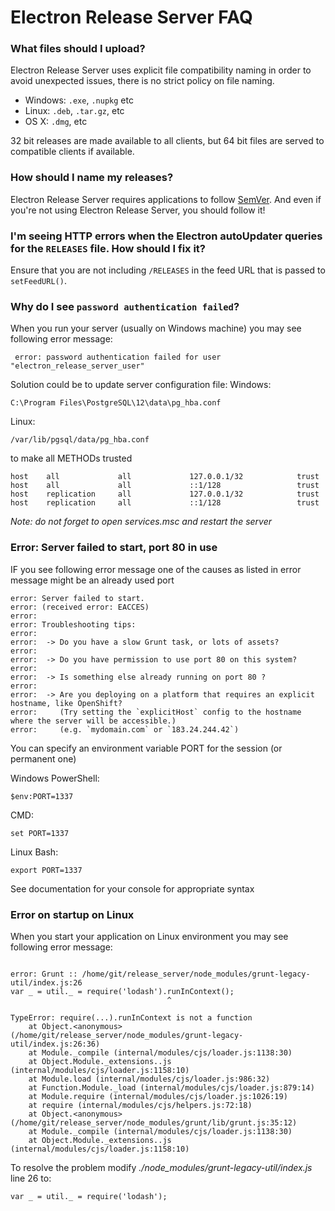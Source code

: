 # Electron Release Server FAQ

### What files should I upload?

Electron Release Server uses explicit file compatibility naming in order to avoid unexpected issues, there is no strict policy on file naming.

- Windows: `.exe`, `.nupkg` etc
- Linux: `.deb`, `.tar.gz`, etc
- OS X: `.dmg`, etc

32 bit releases are made available to all clients, but 64 bit files are served to compatible clients if available.

### How should I name my releases?

Electron Release Server requires applications to follow [SemVer](http://semver.org). And even if you're not using Electron Release Server, you should follow it!

### I'm seeing HTTP errors when the Electron autoUpdater queries for the `RELEASES` file. How should I fix it?

Ensure that you are not including `/RELEASES` in the feed URL that is passed to `setFeedURL()`.

### Why do I see `password authentication failed`?

When you run your server (usually on Windows machine) you may see following error message:
~~~
 error: password authentication failed for user "electron_release_server_user"
~~~

Solution could be to update server configuration file:
Windows:
~~~
C:\Program Files\PostgreSQL\12\data\pg_hba.conf
~~~
Linux:
~~~
/var/lib/pgsql/data/pg_hba.conf
~~~

to make all METHODs trusted
~~~
host    all             all             127.0.0.1/32            trust
host    all             all             ::1/128                 trust
host    replication     all             127.0.0.1/32            trust
host    replication     all             ::1/128                 trust
~~~
_Note: do not forget to open services.msc and restart the server_


### Error: Server failed to start, port 80 in use
IF you see following error message one of the causes as listed in error message might be an already used port
~~~
error: Server failed to start.
error: (received error: EACCES)
error:
error: Troubleshooting tips:
error:
error:  -> Do you have a slow Grunt task, or lots of assets?
error:
error:  -> Do you have permission to use port 80 on this system?
error:
error:  -> Is something else already running on port 80 ?
error:
error:  -> Are you deploying on a platform that requires an explicit hostname, like OpenShift?
error:     (Try setting the `explicitHost` config to the hostname where the server will be accessible.)
error:     (e.g. `mydomain.com` or `183.24.244.42`)
~~~

You can specify an environment variable PORT for the session (or permanent one)

Windows PowerShell:
~~~
$env:PORT=1337
~~~

CMD:
~~~
set PORT=1337
~~~

Linux Bash:
~~~
export PORT=1337
~~~

See documentation for your console for appropriate syntax


### Error on startup on Linux
When you start your application on Linux environment you may see following error message:
~~~

error: Grunt :: /home/git/release_server/node_modules/grunt-legacy-util/index.js:26
var _ = util._ = require('lodash').runInContext();
                                   ^

TypeError: require(...).runInContext is not a function
    at Object.<anonymous> (/home/git/release_server/node_modules/grunt-legacy-util/index.js:26:36)
    at Module._compile (internal/modules/cjs/loader.js:1138:30)
    at Object.Module._extensions..js (internal/modules/cjs/loader.js:1158:10)
    at Module.load (internal/modules/cjs/loader.js:986:32)
    at Function.Module._load (internal/modules/cjs/loader.js:879:14)
    at Module.require (internal/modules/cjs/loader.js:1026:19)
    at require (internal/modules/cjs/helpers.js:72:18)
    at Object.<anonymous> (/home/git/release_server/node_modules/grunt/lib/grunt.js:35:12)
    at Module._compile (internal/modules/cjs/loader.js:1138:30)
    at Object.Module._extensions..js (internal/modules/cjs/loader.js:1158:10)
~~~

To resolve the problem modify _./node_modules/grunt-legacy-util/index.js_ line 26 to:
~~~
var _ = util._ = require('lodash');
~~~
